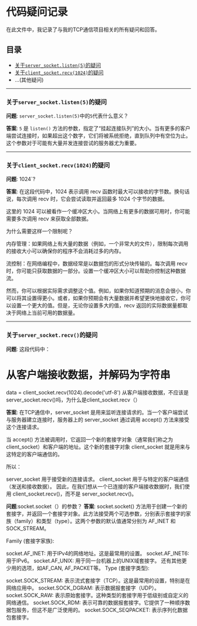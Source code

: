 # 代码疑问记录

在此文件中，我记录了与我的TCP通信项目相关的所有疑问和回答。

## 目录

- [关于`server_socket.listen(5)`的疑问](#关于server_socketlisten5的疑问)
- [关于`client_socket.recv(1024)`的疑问](#关于client_socketrecv1024的疑问)
- ...(其他疑问)

---

### 关于`server_socket.listen(5)`的疑问

**问题**: `server_socket.listen(5)`中的`5`代表什么意义？

**答案**: `5` 是 `listen()` 方法的参数，指定了“挂起连接队列”的大小。当有更多的客户端尝试连接时，如果超出这个数字，它们将被系统拒绝，直到队列中有空位为止。这个参数对于可能有大量并发连接尝试的服务器尤为重要。

---

### 关于`client_socket.recv(1024)`的疑问

**问题**: 1024`?

**答案**: 在这段代码中，1024 表示调用 recv 函数时最大可以接收的字节数。换句话说，每次调用 recv 时，它会尝试读取并返回最多 1024 个字节的数据。

这里的 1024 可以被看作一个缓冲区大小。当网络上有更多的数据可用时，你可能需要多次调用 recv 来获取全部数据。

为什么需要这样一个限制呢？

内存管理：如果网络上有大量的数据（例如，一个非常大的文件），限制每次调用的接收大小可以确保你的程序不会消耗过多的内存。

流控制：在网络编程中，数据经常是以数据包的形式分块传输的。每次调用 recv 时，你可能只获取数据的一部分。设置一个缓冲区大小可以帮助你控制这种数据流。

然而，你可以根据实际需求调整这个值。例如，如果你知道预期的消息会很小，你可以将其设置得更小。或者，如果你预期会有大量数据并希望更快地接收它，你可以设置一个更大的值。但是，无论你设置多大的值，recv 返回的实际数据量都取决于网络上当前可用的数据量。

---

### 关于`server_socket.recv()`的疑问

**问题**: 这段代码中：
# 从客户端接收数据，并解码为字符串
data = client_socket.recv(1024).decode('utf-8')
从客户端接收数据，不应该是server_socket.recv()吗，为什么是client_socket.recv（）

**答案**: 在TCP通信中，server_socket 是用来监听连接请求的。当一个客户端尝试与服务器建立连接时，服务器上的 server_socket 通过调用 accept() 方法来接受这个连接请求。

当 accept() 方法被调用时，它返回一个新的套接字对象（通常我们称之为 client_socket）和客户端的地址。这个新的套接字对象 client_socket 就是用来与这特定的客户端通信的。

所以：

server_socket 用于接受新的连接请求。
client_socket 用于与特定的客户端通信（发送和接收数据）。
因此，在我们想从一个已连接的客户端接收数据时，我们使用 client_socket.recv()，而不是 server_socket.recv()。

**问题**:socket.socket（）的参数？
**答案**:
socket.socket() 方法用于创建一个新的套接字，并返回一个套接字对象。此方法接受两个可选参数，分别表示套接字的家族（family）和类型（type）。这两个参数的默认值通常分别为 AF_INET 和 SOCK_STREAM。

Family (套接字家族):

socket.AF_INET: 用于IPv4的网络地址。这是最常用的设置。
socket.AF_INET6: 用于IPv6。
socket.AF_UNIX: 用于同一台机器上的UNIX域套接字。
还有其他更少用的选项，如AF_CAN, AF_PACKET等。
Type (套接字类型):

socket.SOCK_STREAM: 表示流式套接字（TCP）。这是最常用的设置，特别是在网络应用中。
socket.SOCK_DGRAM: 表示数据报套接字（UDP）。
socket.SOCK_RAW: 表示原始套接字。这种类型的套接字用于低级别或自定义的网络通信。
socket.SOCK_RDM: 表示可靠的数据报套接字。它提供了一种顺序数据包服务，但这不是广泛使用的。
socket.SOCK_SEQPACKET: 表示序列化数据包套接字。
